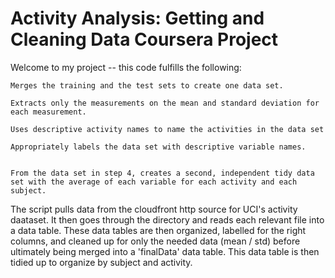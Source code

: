 # Activity Analysis: Getting and Cleaning Data Coursera Project

Welcome to my project -- this code fulfills the following:

 	Merges the training and the test sets to create one data set.
    
    Extracts only the measurements on the mean and standard deviation for each measurement.
    
    Uses descriptive activity names to name the activities in the data set
    
    Appropriately labels the data set with descriptive variable names.
    
    
    From the data set in step 4, creates a second, independent tidy data set with the average of each variable for each activity and each subject.

The script pulls data from the cloudfront http source for UCI's activity daataset. It then goes through the directory and reads each relevant file into a data table. These data tables are then organized, labelled for the right columns, and cleaned up for only the needed data (mean / std) before ultimately being merged into a 'finalData' data table. This data table is then tidied up to organize by subject and activity. 